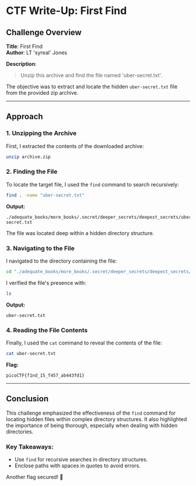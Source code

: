 # CTF Write-Up: First Find

## Challenge Overview
**Title**: First Find  
**Author**: LT 'syreal' Jones  

**Description**:
> Unzip this archive and find the file named 'uber-secret.txt'.

The objective was to extract and locate the hidden `uber-secret.txt` file from the provided zip archive.

---

## Approach

### 1. **Unzipping the Archive**
First, I extracted the contents of the downloaded archive:

```bash
unzip archive.zip
```

### 2. **Finding the File**
To locate the target file, I used the `find` command to search recursively:

```bash
find . -name "uber-secret.txt"
```

**Output:**
```
./adequate_books/more_books/.secret/deeper_secrets/deepest_secrets/uber-secret.txt
```

The file was located deep within a hidden directory structure.

### 3. **Navigating to the File**
I navigated to the directory containing the file:

```bash
cd "./adequate_books/more_books/.secret/deeper_secrets/deepest_secrets/"
```

I verified the file's presence with:

```bash
ls
```

**Output:**
```
uber-secret.txt
```

### 4. **Reading the File Contents**
Finally, I used the `cat` command to reveal the contents of the file:

```bash
cat uber-secret.txt
```

**Flag:**
```
picoCTF{f1nd_15_f457_ab443fd1}
```

---

## Conclusion
This challenge emphasized the effectiveness of the `find` command for locating hidden files within complex directory structures. It also highlighted the importance of being thorough, especially when dealing with hidden directories.

### Key Takeaways:
- Use `find` for recursive searches in directory structures.
- Enclose paths with spaces in quotes to avoid errors.

Another flag secured! 🚩

